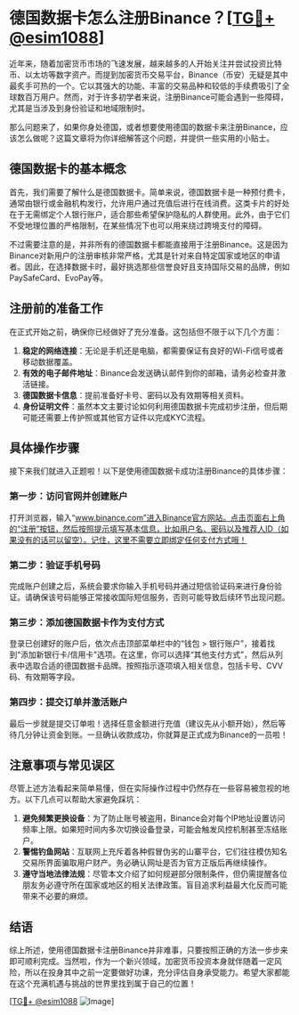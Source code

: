 # 德国数据卡怎么注册Binance？[[TG💪+ @esim1088](https://t.me/s/esim1088)]

近年来，随着加密货币市场的飞速发展，越来越多的人开始关注并尝试投资比特币、以太坊等数字资产。而提到加密货币交易平台，Binance（币安）无疑是其中最炙手可热的一个。它以其强大的功能、丰富的交易品种和较低的手续费吸引了全球数百万用户。然而，对于许多初学者来说，注册Binance可能会遇到一些障碍，尤其是当涉及到身份验证和地域限制时。

那么问题来了，如果你身处德国，或者想要使用德国的数据卡来注册Binance，应该怎么做呢？这篇文章将为你详细解答这个问题，并提供一些实用的小贴士。

## 德国数据卡的基本概念

首先，我们需要了解什么是德国数据卡。简单来说，德国数据卡是一种预付费卡，通常由银行或金融机构发行，允许用户通过充值后进行在线消费。这类卡片的好处在于无需绑定个人银行账户，适合那些希望保护隐私的人群使用。此外，由于它们不受地理位置的严格限制，在某些情况下也可以用来绕过跨境支付的障碍。

不过需要注意的是，并非所有的德国数据卡都能直接用于注册Binance。这是因为Binance对新用户的注册审核非常严格，尤其是针对来自特定国家或地区的申请者。因此，在选择数据卡时，最好挑选那些信誉良好且支持国际交易的品牌，例如PaySafeCard、EvoPay等。

## 注册前的准备工作

在正式开始之前，确保你已经做好了充分准备。这包括但不限于以下几个方面：

1. **稳定的网络连接**：无论是手机还是电脑，都需要保证有良好的Wi-Fi信号或者移动数据覆盖。
2. **有效的电子邮件地址**：Binance会发送确认邮件到你的邮箱，请务必检查并激活链接。
3. **德国数据卡信息**：提前准备好卡号、密码以及有效期等相关资料。
4. **身份证明文件**：虽然本文主要讨论如何利用德国数据卡完成初步注册，但后期可能还需要上传护照或其他官方证件以完成KYC流程。

## 具体操作步骤

接下来我们就进入正题啦！以下是使用德国数据卡成功注册Binance的具体步骤：

### 第一步：访问官网并创建账户

打开浏览器，输入“www.binance.com”进入Binance官方网站。点击页面右上角的“注册”按钮，然后按照提示填写基本信息，比如用户名、密码以及推荐人ID（如果没有的话可以留空）。记住，这里不需要立即绑定任何支付方式哦！

### 第二步：验证手机号码

完成账户创建之后，系统会要求你输入手机号码并通过短信验证码来进行身份验证。请确保该号码能够正常接收国际短信服务，否则可能导致后续环节出现问题。

### 第三步：添加德国数据卡作为支付方式

登录已创建好的账户后，依次点击顶部菜单栏中的“钱包 > 银行账户”，接着找到“添加新银行卡/信用卡”选项。在这里，你可以选择“其他支付方式”，然后从列表中选取合适的德国数据卡品牌。按照指示逐项填入相关信息，包括卡号、CVV码、有效期等字段。

### 第四步：提交订单并激活账户

最后一步就是提交订单啦！选择任意金额进行充值（建议先从小额开始），然后等待几分钟让资金到账。一旦确认收款成功，你就算是正式成为Binance的一员啦！

## 注意事项与常见误区

尽管上述方法看起来简单易懂，但在实际操作过程中仍然存在一些容易被忽视的地方。以下几点可以帮助大家避免踩坑：

1. **避免频繁更换设备**：为了防止账号被盗用，Binance会对每个IP地址设置访问频率上限。如果短时间内多次切换设备登录，可能会触发风控机制甚至冻结账户。
2. **警惕钓鱼网站**：互联网上充斥着各种假冒伪劣的山寨平台，它们往往模仿知名交易所界面骗取用户财产。务必确认网址是否为官方正版后再继续操作。
3. **遵守当地法律法规**：尽管本文介绍了如何规避部分限制条件，但仍需提醒各位朋友务必遵守所在国家或地区的相关法律政策。盲目追求利益最大化反而可能带来不必要的麻烦。

## 结语

综上所述，使用德国数据卡注册Binance并非难事，只要按照正确的方法一步步来即可顺利完成。当然啦，作为一个新兴领域，加密货币投资本身就伴随着一定风险，所以在投身其中之前一定要做好功课，充分评估自身承受能力。希望大家都能在这个充满机遇与挑战的世界里找到属于自己的位置！

[[TG💪+ @esim1088](https://t.me/s/esim1088) ![Image](https://i.postimg.cc/4NQfJmqS/Snipaste-2025-05-13-00-14-12.png)]